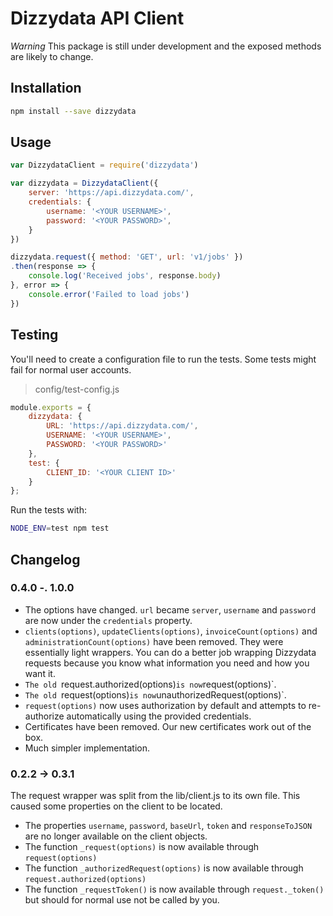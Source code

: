 # Dizzydata API Client

*Warning* This package is still under development and the exposed methods are likely to change. 

## Installation

```bash
npm install --save dizzydata
```

## Usage

```javascript
var DizzydataClient = require('dizzydata')

var dizzydata = DizzydataClient({
	server: 'https://api.dizzydata.com/',
	credentials: {
		username: '<YOUR USERNAME>',
		password: '<YOUR PASSWORD>',
	}
})

dizzydata.request({ method: 'GET', url: 'v1/jobs' })
.then(response => {
	console.log('Received jobs', response.body)
}, error => {
	console.error('Failed to load jobs')
})
```

## Testing

You'll need to create a configuration file to run the tests. Some tests might fail for normal user accounts. 

> config/test-config.js

```javascript
module.exports = {
    dizzydata: {
        URL: 'https://api.dizzydata.com/',
        USERNAME: '<YOUR USERNAME>',
        PASSWORD: '<YOUR PASSWORD>'
    },
    test: {
    	CLIENT_ID: '<YOUR CLIENT ID>'
    }
};
```

Run the tests with:

```bash
NODE_ENV=test npm test
```

## Changelog

### 0.4.0 -. 1.0.0
* The options have changed. `url` became `server`, `username` and `password` are now under the `credentials` property. 
* `clients(options)`, `updateClients(options)`, `invoiceCount(options)` and `administrationCount(options)` have been removed. They were essentially light wrappers. You can do a better job wrapping Dizzydata requests because you know what information you need and how you want it. 
* `The old `request.authorized(options)` is now `request(options)`. 
* `The old `request(options)` is now `unauthorizedRequest(options)`. 
* `request(options)` now uses authorization by default and attempts to re-authorize automatically using the provided credentials. 
* Certificates have been removed. Our new certificates work out of the box. 
* Much simpler implementation. 

### 0.2.2 -> 0.3.1
The request wrapper was split from the lib/client.js to its own file. This caused some properties on the client to be located. 
* The properties `username`, `password`, `baseUrl`, `token` and `responseToJSON` are no longer available on the client objects. 
* The function `_request(options)` is now available through `request(options)`
* The function `_authorizedRequest(options)` is now available through `request.authorized(options)`
* The function `_requestToken()` is now available through `request._token()` but should for normal use not be called by you. 